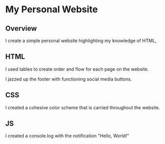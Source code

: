 # My Personal Website
## Overview
I create a simple personal website highlighting my knowledge of HTML,

## HTML
I used tables to create order and flow for each page on the website.

I jazzed up the footer with functioning social media buttons.

## CSS
I created a cohesive color scheme that is carried throughout the website.

## JS
I created a console.log with the notification "Hello, World!" 